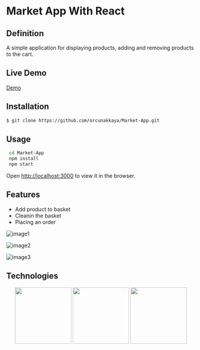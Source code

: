 # Market App With React

## Definition
A simple application for displaying products, adding and removing products to the cart.

## Live Demo
[Demo](https://orcunakkaya-market-app.netlify.app/)

## Installation

```bash
$ git clone https://github.com/orcunakkaya/Market-App.git
```

## Usage

```bash
 cd Market-App
 npm install
 npm start
```

Open [http://localhost:3000](http://localhost:3000) to view it in the browser.

## Features

 - Add product to basket
 - Cleanin the basket
 - Placing an order
 
 
 
  ![image1](https://user-images.githubusercontent.com/66293052/135205687-64b25816-2fb1-42b0-9811-65e6998399a9.png)

  ![image2](https://user-images.githubusercontent.com/66293052/135205701-c932f4ea-b858-491e-a08f-66bcbe141cb8.png)
 
  ![image3](https://user-images.githubusercontent.com/66293052/135205706-895e1f26-4020-4147-a101-6a2c04ede842.png)
 

## Technologies
<p align="center">
<img width="150px" src="https://user-images.githubusercontent.com/66293052/135208461-afdcd8e0-1fa4-4408-a7a7-d03fddee5d18.png"></img>
<img width="150px" src="https://user-images.githubusercontent.com/66293052/135208464-afdb7681-048f-49c3-87fa-bc685a13f0da.png"></img>
<img width="150px" src="https://user-images.githubusercontent.com/66293052/135208467-edd98abd-b033-4117-b933-31712da7dee5.png"></img>
</p>
